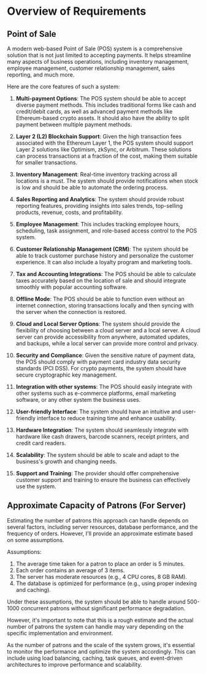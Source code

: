 # Overview of Requirements

## Point of Sale

A modern web-based Point of Sale (POS) system is a comprehensive solution that is not just limited to accepting payments. It helps streamline many aspects of business operations, including inventory management, employee management, customer relationship management, sales reporting, and much more.

Here are the core features of such a system:

1. **Multi-payment Options**: The POS system should be able to accept diverse payment methods. This includes traditional forms like cash and credit/debit cards, as well as advanced payment methods like Ethereum-based crypto assets. It should also have the ability to split payment between multiple payment methods.

2. **Layer 2 (L2) Blockchain Support**: Given the high transaction fees associated with the Ethereum Layer 1, the POS system should support Layer 2 solutions like Optimism, zkSync, or Arbitrum. These solutions can process transactions at a fraction of the cost, making them suitable for smaller transactions.

3. **Inventory Management**: Real-time inventory tracking across all locations is a must. The system should provide notifications when stock is low and should be able to automate the ordering process.

4. **Sales Reporting and Analytics**: The system should provide robust reporting features, providing insights into sales trends, top-selling products, revenue, costs, and profitability.

5. **Employee Management**: This includes tracking employee hours, scheduling, task assignment, and role-based access control to the POS system.

6. **Customer Relationship Management (CRM)**: The system should be able to track customer purchase history and personalize the customer experience. It can also include a loyalty program and marketing tools.

7. **Tax and Accounting Integrations**: The POS should be able to calculate taxes accurately based on the location of sale and should integrate smoothly with popular accounting software.

8. **Offline Mode**: The POS should be able to function even without an internet connection, storing transactions locally and then syncing with the server when the connection is restored.

9. **Cloud and Local Server Options**: The system should provide the flexibility of choosing between a cloud server and a local server. A cloud server can provide accessibility from anywhere, automated updates, and backups, while a local server can provide more control and privacy.

10. **Security and Compliance**: Given the sensitive nature of payment data, the POS should comply with payment card industry data security standards (PCI DSS). For crypto payments, the system should have secure cryptographic key management.

11. **Integration with other systems**: The POS should easily integrate with other systems such as e-commerce platforms, email marketing software, or any other system the business uses.

12. **User-friendly Interface**: The system should have an intuitive and user-friendly interface to reduce training time and enhance usability.

13. **Hardware Integration**: The system should seamlessly integrate with hardware like cash drawers, barcode scanners, receipt printers, and credit card readers.

14. **Scalability**: The system should be able to scale and adapt to the business's growth and changing needs.

15. **Support and Training**: The provider should offer comprehensive customer support and training to ensure the business can effectively use the system.

## Approximate Capacity of Patrons (For Server)

Estimating the number of patrons this approach can handle depends on several factors, including server resources, database performance, and the frequency of orders. However, I'll provide an approximate estimate based on some assumptions.

Assumptions:

1. The average time taken for a patron to place an order is 5 minutes.
2. Each order contains an average of 3 items.
3. The server has moderate resources (e.g., 4 CPU cores, 8 GB RAM).
4. The database is optimized for performance (e.g., using proper indexing and caching).

Under these assumptions, the system should be able to handle around 500-1000 concurrent patrons without significant performance degradation.

However, it's important to note that this is a rough estimate and the actual number of patrons the system can handle may vary depending on the specific implementation and environment.

As the number of patrons and the scale of the system grows, it's essential to monitor the performance and optimize the system accordingly. This can include using load balancing, caching, task queues, and event-driven architectures to improve performance and scalability.
